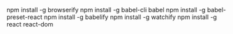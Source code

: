 npm install -g browserify
npm install -g babel-cli babel
npm install -g babel-preset-react
npm install -g babelify
npm install -g watchify
npm install -g react react-dom
